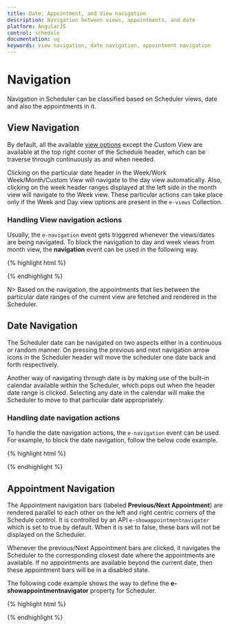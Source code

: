 ```yaml
---
title: Date, Appointment, and View navigation
description: Navigation between views, appointments, and date
platform: AngularJS
control: schedule
documentation: ug
keywords: view navigation, date navigation, appointment navigation 
---
```

# Navigation

Navigation in Scheduler can be classified based on Scheduler views, date and also the appointments in it.

## View Navigation

By default, all the available [view options](/angularjs/schedule/views) except the Custom View are available at the top right corner of the Schedule header, which can be traverse through continuously as and when needed. 

Clicking on the particular date header in the Week/Work Week/Month/Custom View will navigate to the day view automatically. Also, clicking on the week header ranges displayed at the left side in the month view will navigate to the Week view. These particular actions can take place only if the Week and Day view options are present in the `e-views` Collection.

### Handling View navigation actions

Usually, the `e-navigation` event gets triggered whenever the views/dates are being navigated. To block the navigation to day and week views from month view, the **navigation** event can be used in the following way.

{% highlight html %}

<!DOCTYPE html>
<html lang="en" xmlns="http://www.w3.org/1999/xhtml" ng-app="ScheduleApp">
<head>
    <!-- Dependency file references -->
</head>
<body>
    <div ng-controller="ScheduleCtrl">
        <ej-schedule id="Schedule1" e-width="100%" e-height="525px" e-currentdate="setDate" e-navigation="onNavigation" e-appointmentsettings-datasource="appointments">
        </ej-schedule>
    </div>
    <script type="text/javascript">
        angular.module('ScheduleApp', ['ejangular']).controller('ScheduleCtrl', function ($scope) {
            $scope.appointments = [{
                Id: 100,
                Subject: "Research on Sky Miracles",
                StartTime: new Date(2017, 1, 7, 9, 0),
                EndTime: new Date(2017, 1, 7, 10, 30)
            }];
            $scope.setDate = new Date(2017, 1, 7);
            $scope.onNavigation = function (args) {
                //args.target.currentTarget – target element which is clicked.
                var target = $(args.target.currentTarget);
                if (args.requestType == "viewNavigate" && (target.hasClass("e-headercells") || target.hasClass("e-monthheader") || target.hasClass("e-timecells")))
                    args.cancel = true;
            };
        });
    </script>
</body>
</html>

{% endhighlight %}

N> Based on the navigation, the appointments that lies between the particular date ranges of the current view are fetched and rendered in the Scheduler.

## Date Navigation

The Scheduler date can be navigated on two aspects either in a continuous or random manner. On pressing the previous and next navigation arrow icons in the Scheduler header will move the scheduler one date back and forth respectively.

Another way of navigating through date is by making use of the built-in calendar available within the Scheduler, which pops out when the header date range is clicked. Selecting any date in the calendar will make the Scheduler to move to that particular date appropriately.

### Handling date navigation actions

To handle the date navigation actions, the `e-navigation` event can be used. For example, to block the date navigation, follow the below code example.

{% highlight html %}

<!DOCTYPE html>
<html lang="en" xmlns="http://www.w3.org/1999/xhtml" ng-app="ScheduleApp">
<head>
    <!-- Dependency file references -->
</head>
<body>
    <div ng-controller="ScheduleCtrl">
        <ej-schedule id="Schedule1" e-width="100%" e-height="525px" e-currentdate="setDate" e-navigation="onNavigation" e-appointmentsettings-datasource="appointments">
        </ej-schedule>
    </div>
    <script type="text/javascript">
        angular.module('ScheduleApp', ['ejangular']).controller('ScheduleCtrl', function ($scope) {
            $scope.appointments = [{
                Id: 100,
                Subject: "Research on Sky Miracles",
                StartTime: new Date(2017, 1, 7, 9, 0),
                EndTime: new Date(2017, 1, 7, 10, 30)
            }];
            $scope.setDate = new Date(2017, 1, 7);
            $scope.onNavigation = function (args) {
                //args.target – target element which is clicked.
                //args.currentDate – current date of the Scheduler.
                //args.requestType – Specifies the navigation type.
                if (args.requestType == "dateNavigate")
                    args.cancel = true;
            };
        });
    </script>
</body>
</html>

{% endhighlight %}

## Appointment Navigation

The Appointment navigation bars (labeled **Previous/Next Appointment**) are rendered parallel to each other on the left and right centric corners of the Schedule control. It is controlled by an API `e-showappointmentnavigator` which is set to true by default. When it is set to false, these bars will not be displayed on the Scheduler.

Whenever the previous/Next Appointment bars are clicked, it navigates the Scheduler to the corresponding closest date where the appointments are available. If no appointments are available beyond the current date, then these appointment bars will be in a disabled state.   

The following code example shows the way to define the **e-showappointmentnavigator** property for Scheduler.

{% highlight html %}

<!DOCTYPE html>
<html lang="en" xmlns="http://www.w3.org/1999/xhtml" ng-app="ScheduleApp">
<head>
    <!-- Dependency file references -->
</head>
<body>
    <div ng-controller="ScheduleCtrl">
        <ej-schedule id="Schedule1" e-width="100%" e-height="525px" e-showappointmentnavigator="true" e-appointmentsettings-datasource="appointments">
        </ej-schedule>
    </div>
    <script type="text/javascript">
        angular.module('ScheduleApp', ['ejangular']).controller('ScheduleCtrl', function ($scope) {
            $scope.appointments = [{
                Id: 100,
                Subject: "Research on Sky Miracles",
                StartTime: new Date(2017, 1, 7, 9, 0),
                EndTime: new Date(2017, 1, 7, 10, 30)
            }];
        });
    </script>
</body>
</html>

{% endhighlight %}


